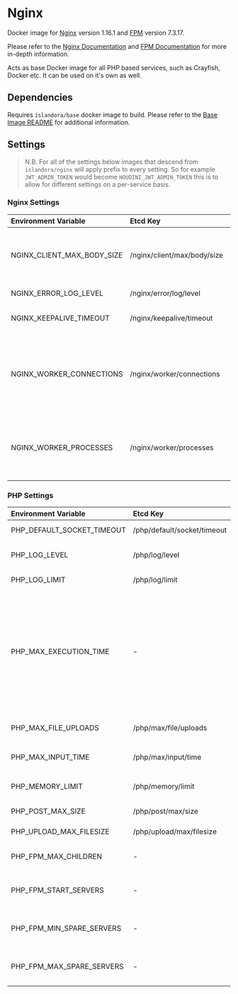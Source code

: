 # Nginx

Docker image for [Nginx] version 1.16.1 and [FPM] version 7.3.17.

Please refer to the [Nginx Documentation] and [FPM Documentation] for more
in-depth information.

Acts as base Docker image for all PHP based services, such as Crayfish, Docker
etc. It can be used on it's own as well.

## Dependencies

Requires `islandora/base` docker image to build. Please refer to the
[Base Image README](../base/README.md) for additional information.

## Settings

> N.B. For all of the settings below images that descend from
> ``islandora/nginx`` will apply prefix to every setting. So for example
> `JWT_ADMIN_TOKEN` would become `HOUDINI_JWT_ADMIN_TOKEN` this is to allow for
> different settings on a per-service basis.

### Nginx Settings

| Environment Variable       | Etcd Key                    | Default | Description                                                                           |
| :------------------------- | :-------------------------- | :------ | :------------------------------------------------------------------------------------ |
| NGINX_CLIENT_MAX_BODY_SIZE | /nginx/client/max/body/size | 1m      | Specifies the maximum accepted body size of a client request                          |
| NGINX_ERROR_LOG_LEVEL      | /nginx/error/log/level      | warn    | Log Level of Error log                                                                |
| NGINX_KEEPALIVE_TIMEOUT    | /nginx/keepalive/timeout    | 65      | Timeout for keep-alive connections                                                    |
| NGINX_WORKER_CONNECTIONS   | /nginx/worker/connections   | 1024    | The maximum number of simultaneous connections that can be opened by a worker process |
| NGINX_WORKER_PROCESSES     | /nginx/worker/processes     | auto    | Set number of worker processes automatically based on number of CPU cores             |

### PHP Settings

| Environment Variable       | Etcd Key                    | Default | Description                                                       |
| :------------------------- | :-------------------------- | :------ | :---------------------------------------------------------------- |
| PHP_DEFAULT_SOCKET_TIMEOUT | /php/default/socket/timeout | 60      | Default timeout for socket based streams (seconds)                |
| PHP_LOG_LEVEL              | /php/log/level              | notice  | Log level. Possible Values: alert, error, warning, notice, debug  |
| PHP_LOG_LIMIT              | /php/log/limit              | 16384   | Log limit on number of characters in the single line              |
| PHP_MAX_EXECUTION_TIME     | -                           | 30      | Maximum execution time of each script, in seconds.  The value of this is aligned with the Nginx fastcgi parameter `fastcgi_read_timeout` and the PHP parameter `request_terminate_timeout`.  That is, setting  `/php/max/execution/time` will set `fastcgi_read_timeout` and `request_terminate_timeout` to the same values.|
| PHP_MAX_FILE_UPLOADS       | /php/max/file/uploads       | 20      | Maximum number of files that can be uploaded via a single request |
| PHP_MAX_INPUT_TIME         | /php/max/input/time         | 60      | Maximum amount of time each script may spend parsing request data |
| PHP_MEMORY_LIMIT           | /php/memory/limit           | 128M    | Maximum amount of memory a script may consume                     |
| PHP_POST_MAX_SIZE          | /php/post/max/size          | 8M      | Maximum size of POST data that PHP will accept                    |
| PHP_UPLOAD_MAX_FILESIZE    | /php/upload/max/filesize    | 2M      | Maximum allowed size for uploaded files                           |
| PHP_FPM_MAX_CHILDREN       | -                           | 5       | Maximum number of child processes (when using 'dynamic' pm)       |
| PHP_FPM_START_SERVERS      | -                           | 2       | The number of child processes created on startup (when using 'dynamic' pm) |
| PHP_FPM_MIN_SPARE_SERVERS  | -                           | 1       | The desired minimum number of idle server processes (when using 'dynamic' pm) |
| PHP_FPM_MAX_SPARE_SERVERS  | -                           | 3       | The desired maximum number of idle server processes (when using 'dynamic' pm) |

[FPM Documentation]: https://www.php.net/manual/en/install.fpm.configuration.php
[FPM Logging]: https://www.php.net/manual/en/install.fpm.configuration.php
[FPM]: https://www.php.net/manual/en/install.fpm.php
[Nginx Documentation]: https://nginx.org/en/docs/
[Nginx Logging]: https://docs.nginx.com/nginx/admin-guide/monitoring/logging/
[Nginx]: https://www.nginx.com/
